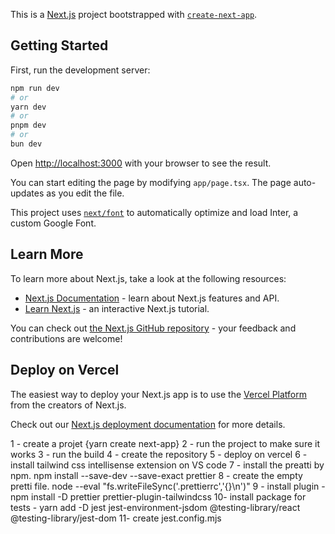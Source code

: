 This is a [Next.js](https://nextjs.org/) project bootstrapped with [`create-next-app`](https://github.com/vercel/next.js/tree/canary/packages/create-next-app).

## Getting Started

First, run the development server:

```bash
npm run dev
# or
yarn dev
# or
pnpm dev
# or
bun dev
```

Open [http://localhost:3000](http://localhost:3000) with your browser to see the result.

You can start editing the page by modifying `app/page.tsx`. The page auto-updates as you edit the file.

This project uses [`next/font`](https://nextjs.org/docs/basic-features/font-optimization) to automatically optimize and load Inter, a custom Google Font.

## Learn More

To learn more about Next.js, take a look at the following resources:

- [Next.js Documentation](https://nextjs.org/docs) - learn about Next.js features and API.
- [Learn Next.js](https://nextjs.org/learn) - an interactive Next.js tutorial.

You can check out [the Next.js GitHub repository](https://github.com/vercel/next.js/) - your feedback and contributions are welcome!

## Deploy on Vercel

The easiest way to deploy your Next.js app is to use the [Vercel Platform](https://vercel.com/new?utm_medium=default-template&filter=next.js&utm_source=create-next-app&utm_campaign=create-next-app-readme) from the creators of Next.js.

Check out our [Next.js deployment documentation](https://nextjs.org/docs/deployment) for more details.



1 - create a projet {yarn create next-app}
2 - run the project to make sure it works
3 - run the build
4 - create the repository
5 - deploy on vercel
6 - install tailwind css intellisense extension on VS code
7 - install the preatti by npm. npm install --save-dev --save-exact prettier
8 - create the empty pretti file. node --eval "fs.writeFileSync('.prettierrc','{}\n')"
9 - install plugin - npm install -D prettier prettier-plugin-tailwindcss
10- install package for tests - yarn add -D jest jest-environment-jsdom @testing-library/react @testing-library/jest-dom
11- create jest.config.mjs

